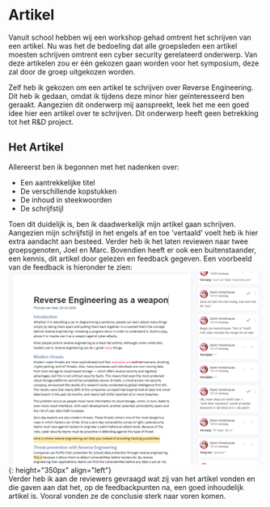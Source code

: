 # Artikel
Vanuit school hebben wij een workshop gehad omtrent het schrijven van een artikel. 
Nu was het de bedoeling dat alle groepsleden een artikel moesten schrijven omtrent een cyber security gerelateerd onderwerp.
Van deze artikelen zou er één gekozen gaan worden voor het symposium, deze zal door de groep uitgekozen worden.

Zelf heb ik gekozen om een artikel te schrijven over Reverse Engineering. Dit heb ik gedaan, omdat ik tijdens deze
minor hier geïnteresseerd ben geraakt. Aangezien dit onderwerp mij aanspreekt, leek het me een goed idee hier een artikel
over te schrijven. Dit onderwerp heeft geen betrekking tot het R&D project.

## Het Artikel 
Allereerst ben ik begonnen met het nadenken over:
- Een aantrekkelijke titel
- De verschillende kopstukken
- De inhoud in steekwoorden
- De schrijfstijl

Toen dit duidelijk is, ben ik daadwerkelijk mijn artikel gaan schrijven. Aangezien mijn schrijfstijl in het engels
af en toe 'vertaald' voelt heb ik hier extra aandacht aan besteed. Verder heb ik het laten reviewen naar twee groepsgenoten, Joel en Marc. 
Bovendien heeft er ook een buitenstaander, een kennis, dit artikel door gelezen en feedback gegeven.
Een voorbeeld van de feedback is hieronder te zien:
![feedback Joel](../images/article/review.png){: height="350px" align="left"}
<br />
Verder heb ik aan de reviewers gevraagd wat zij van het artikel vonden en die gaven aan dat het, op de feedbackpunten na, een
goed inhoudelijk artikel is. Vooral vonden ze de conclusie sterk naar voren komen.
